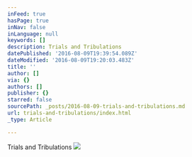 ```yaml
---
inFeed: true
hasPage: true
inNav: false
inLanguage: null
keywords: []
description: Trials and Tribulations
datePublished: '2016-08-09T19:39:54.089Z'
dateModified: '2016-08-09T19:20:03.483Z'
title: ''
author: []
via: {}
authors: []
publisher: {}
starred: false
sourcePath: _posts/2016-08-09-trials-and-tribulations.md
url: trials-and-tribulations/index.html
_type: Article

---
```

Trials and Tribulations
![](https://the-grid-user-content.s3-us-west-2.amazonaws.com/1360bcaa-83db-42f9-bbea-ca177168aa3f.jpg)